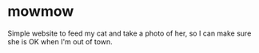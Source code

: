 mowmow
======

Simple website to feed my cat and take a photo of her, so I can make sure she is OK when I'm out of town.